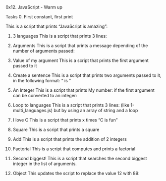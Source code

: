 0x12. JavaScript - Warm up


Tasks
0. First constant, first print

This is a script that prints “JavaScript is amazing”:

1. 3 languages
This is a script that prints 3 lines:

2. Arguments
This is a script that prints a message depending of the number of arguments passed:

3. Value of my argument
This is a script that prints the first argument passed to it

4. Create a sentence
This is a script that prints two arguments passed to it, in the following format: “ is ”

5. An Integer
This is a script that prints My number: <first argument converted in integer> if the first argument can be converted to an integer:

6. Loop to languages
This is a script that prints 3 lines: (like 1-multi_languages.js) but by using an array of string and a loop

7. I love C
This is a script that prints x times “C is fun”

8. Square
This is a script that prints a square

9. Add
This is a script that prints the addition of 2 integers

10. Factorial
This is a script that computes and prints a factorial

11. Second biggest!
This is a script that searches the second biggest integer in the list of arguments.

12. Object
This updates the script to replace the value 12 with 89:
